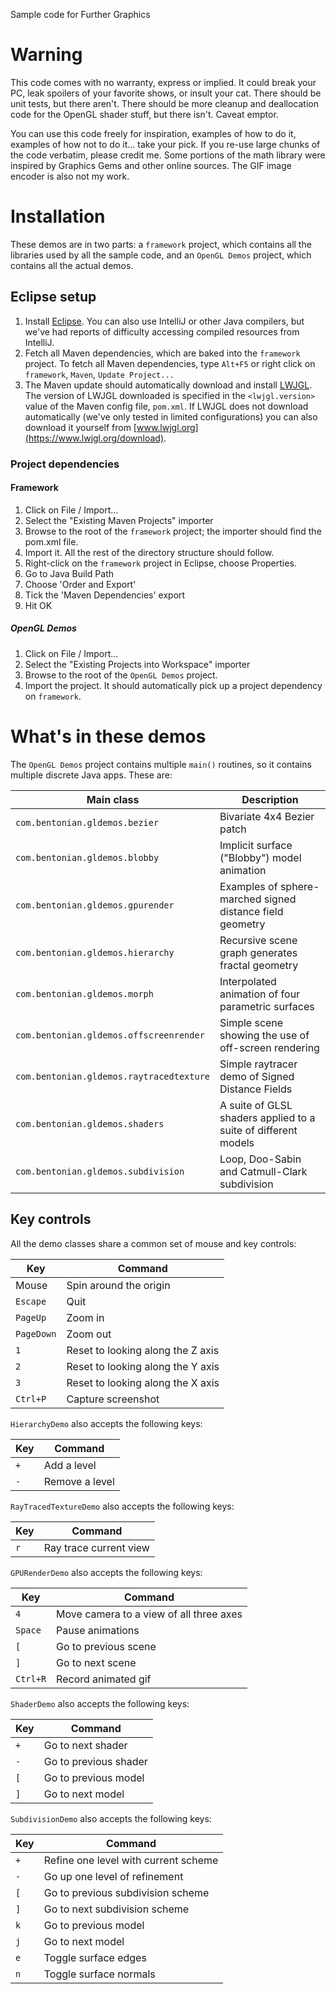 Sample code for Further Graphics


# Warning

This code comes with no warranty, express or implied.  It could break your PC, leak spoilers of your favorite shows, or insult your cat.  There should be unit tests, but there aren't.  There should be more cleanup and deallocation code for the OpenGL shader stuff, but there isn't.  Caveat emptor.

You can use this code freely for inspiration, examples of how to do it, examples of how not to do it... take your pick.  If you re-use large chunks of the code verbatim, please credit me.  Some portions of the math library were inspired by Graphics Gems and other online sources.  The GIF image encoder is also not my work.


# Installation

These demos are in two parts: a `framework` project, which contains all the libraries used by all the sample code, and an `OpenGL Demos` project, which contains all the actual demos.

## Eclipse setup
1. Install [Eclipse](https://eclipse.org/downloads/).  You can also use IntelliJ or other Java compilers, but we've had reports of difficulty accessing compiled resources from IntelliJ.
2. Fetch all Maven dependencies, which are baked into the `framework` project.  To fetch all Maven dependencies, type `Alt+F5` or right click on `framework`, `Maven`, `Update Project...`
3. The Maven update should automatically download and install [LWJGL](https://www.lwjgl.org/download).  The version of LWJGL downloaded is specified in the `<lwjgl.version>` value of the Maven config file, `pom.xml`.  If LWJGL does not download automatically (we've only tested in limited configurations) you can also download it yourself from [www.lwjgl.org](https://www.lwjgl.org/download).

### Project dependencies

#### Framework
1. Click on File / Import...
2. Select the "Existing Maven Projects" importer
3. Browse to the root of the `framework` project; the importer should find the pom.xml file.
4. Import it.  All the rest of the directory structure should follow.
5. Right-click on the `framework` project in Eclipse, choose Properties.
  1. Go to Java Build Path
  2. Choose 'Order and Export'
  3. Tick the 'Maven Dependencies' export
  4. Hit OK

##### OpenGL Demos
1. Click on File / Import...
2. Select the "Existing Projects into Workspace" importer
3. Browse to the root of the `OpenGL Demos` project.
4. Import the project.  It should automatically pick up a project dependency on `framework`.


# What's in these demos

The `OpenGL Demos` project contains multiple `main()` routines, so it contains multiple discrete Java apps.  These are:

Main class                                | Description
------------------------------------------|------------
`com.bentonian.gldemos.bezier`            | Bivariate 4x4 Bezier patch
`com.bentonian.gldemos.blobby`            | Implicit surface ("Blobby") model animation
`com.bentonian.gldemos.gpurender`         | Examples of sphere-marched signed distance field geometry
`com.bentonian.gldemos.hierarchy`         | Recursive scene graph generates fractal geometry
`com.bentonian.gldemos.morph`             | Interpolated animation of four parametric surfaces
`com.bentonian.gldemos.offscreenrender`   | Simple scene showing the use of off-screen rendering
`com.bentonian.gldemos.raytracedtexture`  | Simple raytracer demo of Signed Distance Fields
`com.bentonian.gldemos.shaders`           | A suite of GLSL shaders applied to a suite of different models
`com.bentonian.gldemos.subdivision`       | Loop, Doo-Sabin and Catmull-Clark subdivision

## Key controls

All the demo classes share a common set of mouse and key controls:

Key        | Command
-----------|---------
Mouse      | Spin around the origin
`Escape`   | Quit
`PageUp`   | Zoom in
`PageDown` | Zoom out
`1`        | Reset to looking along the Z axis
`2`        | Reset to looking along the Y axis
`3`        | Reset to looking along the X axis
`Ctrl+P`   | Capture screenshot

`HierarchyDemo` also accepts the following keys:

Key        | Command
-----------|---------
`+`        | Add a level
`-`        | Remove a level

`RayTracedTextureDemo` also accepts the following keys:

Key        | Command
-----------|---------
`r`        | Ray trace current view

`GPURenderDemo` also accepts the following keys:

Key        | Command
-----------|---------
`4`        | Move camera to a view of all three axes
`Space`   | Pause animations
`[`        | Go to previous scene
`]`        | Go to next scene
`Ctrl+R`   | Record animated gif

`ShaderDemo` also accepts the following keys:

Key        | Command
-----------|---------
`+`        | Go to next shader
`-`        | Go to previous shader
`[`        | Go to previous model
`]`        | Go to next model

`SubdivisionDemo` also accepts the following keys:

Key        | Command
-----------|---------
`+`        | Refine one level with current scheme
`-`        | Go up one level of refinement
`[`        | Go to previous subdivision scheme
`]`        | Go to next subdivision scheme
`k`        | Go to previous model
`j`        | Go to next model
`e`        | Toggle surface edges
`n`        | Toggle surface normals
